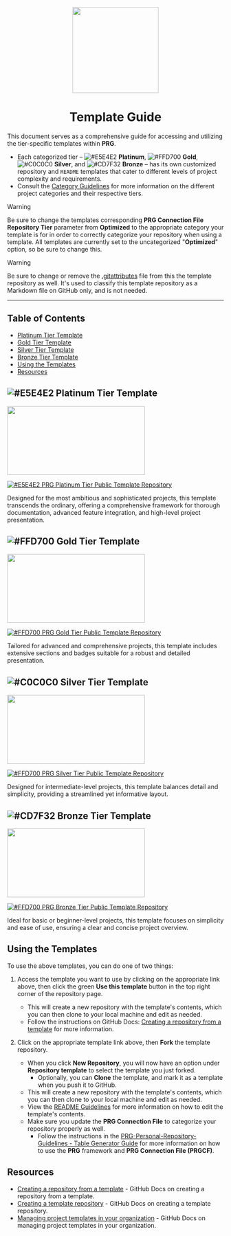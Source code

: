 <div align="center">
    <a href="https://github.com/scottgriv/PRG-Personal-Repository-Guidelines" target="_blank">
        <img src="../docs/images/icon_2-rounded.png" width="200" height="200"/>
    </a>
</div>

<h1 align="center">Template Guide</h1>

This document serves as a comprehensive guide for accessing and utilizing the tier-specific templates within **PRG**. 
- Each categorized tier – ![#E5E4E2](https://placehold.co/10x10/E5E4E2/E5E4E2) **Platinum**, ![#FFD700](https://placehold.co/10x10/FFD700/FFD700) **Gold**, ![#C0C0C0](https://placehold.co/10x10/C0C0C0/C0C0C0) **Silver**, and ![#CD7F32](https://placehold.co/10x10/CD7F32/CD7F32) **Bronze** – has its own customized repository and `README` templates that cater to different levels of project complexity and requirements.
- Consult the [Category Guidelines](../guidelines/category_guidelines.md) for more information on the different project categories and their respective tiers.

> [!WARNING]
> Be sure to change the templates corresponding **PRG Connection File** **Repository Tier** parameter from **Optimized** to the appropriate category your template is for in order to correctly categorize your repository when using a template.
> All templates are currently set to the uncategorized "**Optimized**" option, so be sure to change this.

> [!WARNING]
> Be sure to change or remove the [.gitattributes](.gitattributes) file from this the template repository as well.
> It's used to classify this template repository as a Markdown file on GitHub only, and is not needed.

---------------

## Table of Contents
- [Platinum Tier Template](#platinum-tier-template)
- [Gold Tier Template](#gold-tier-template)
- [Silver Tier Template](#silver-tier-template)
- [Bronze Tier Template](#bronze-tier-template)
- [Using the Templates](#using-the-templates)
- [Resources](#resources)

<a id="platinum-tier-template"></a>

## ![#E5E4E2](https://placehold.co/15x15/E5E4E2/E5E4E2) Platinum Tier Template

<a href="https://github.com/scottgriv/PRG-Platinum-Tier-Template" target="_blank">
    <img src="../docs/images/template_icons/banner_social-platinum.png" width="320" height="160"/>
</a>
<br>

[![#E5E4E2](https://placehold.co/10x10/E5E4E2/E5E4E2) PRG Platinum Tier Public Template Repository](https://github.com/scottgriv/PRG-Platinum-Tier-Template)

 Designed for the most ambitious and sophisticated projects, this template transcends the ordinary, offering a comprehensive framework for thorough documentation, advanced feature integration, and high-level project presentation.

<a id="gold-tier-template"></a>

## ![#FFD700](https://placehold.co/15x15/FFD700/FFD700) Gold Tier Template

<a href="https://github.com/scottgriv/PRG-Gold-Tier-Template" target="_blank">
    <img src="../docs/images/template_icons/banner_social-gold.png" width="320" height="160"/>
</a>
<br>

[![#FFD700](https://placehold.co/10x10/FFD700/FFD700) PRG Gold Tier Public Template Repository](https://github.com/scottgriv/PRG-Gold-Tier-Template)

Tailored for advanced and comprehensive projects, this template includes extensive sections and badges suitable for a robust and detailed presentation. 

<a id="silver-tier-template"></a>

## ![#C0C0C0](https://placehold.co/15x15/C0C0C0/C0C0C0) Silver Tier Template

<a href="https://github.com/scottgriv/PRG-Silver-Tier-Template" target="_blank">
    <img src="../docs/images/template_icons/banner_social-silver.png" width="320" height="160"/>
</a>
<br>

[![#FFD700](https://placehold.co/10x10/FFD700/FFD700) PRG Silver Tier Public Template Repository](https://github.com/scottgriv/PRG-Silver-Tier-Template)

Designed for intermediate-level projects, this template balances detail and simplicity, providing a streamlined yet informative layout. 

<a id="bronze-tier-template"></a>

## ![#CD7F32](https://placehold.co/15x15/CD7F32/CD7F32) Bronze Tier Template

<a href="https://github.com/scottgriv/PRG-Bronze-Tier-Template" target="_blank">
    <img src="../docs/images/template_icons/banner_social-bronze.png" width="320" height="160"/>
</a>
<br>

[![#FFD700](https://placehold.co/10x10/FFD700/FFD700) PRG Bronze Tier Public Template Repository](https://github.com/scottgriv/PRG-Bronze-Tier-Template)

Ideal for basic or beginner-level projects, this template focuses on simplicity and ease of use, ensuring a clear and concise project overview. 

## Using the Templates

To use the above templates, you can do one of two things:

1. Access the template you want to use by clicking on the appropriate link above, then click the green **Use this template** button in the top right corner of the repository page.
    - This will create a new repository with the template's contents, which you can then clone to your local machine and edit as needed.
    - Follow the instructions on GitHub Docs: [Creating a repository from a template](https://docs.github.com/en/repositories/creating-and-managing-repositories/creating-a-repository-from-a-template) for more information.
    
2. Click on the appropriate template link above, then **Fork** the template repository.
    - When you click **New Repository**, you will now have an option under **Repository template** to select the template you just forked. 
        - Optionally, you can **Clone** the template, and mark it as a template when you push it to GitHub.
    - This will create a new repository with the template's contents, which you can then clone to your local machine and edit as needed.
    - View the [README Guidelines](../guidelines/readme_guidelines.md) for more information on how to edit the template's contents.
    - Make sure you update the **PRG Connection File** to categorize your repository properly as well.
        - Follow the instructions in the [PRG-Personal-Repository-Guidelines - Table Generator Guide](https://github.com/scottgriv/PRG-Personal-Repository-Guidelines/blob/main/categories/table_generator_guide.md) for more information on how to use the **PRG** framework and **PRG Connection File (PRGCF)**.

## Resources

- [Creating a repository from a template](https://docs.github.com/en/repositories/creating-and-managing-repositories/creating-a-repository-from-a-template) - GitHub Docs on creating a repository from a template.
- [Creating a template repository](https://docs.github.com/en/repositories/creating-and-managing-repositories/creating-a-template-repository#creating-a-template-repository) - GitHub Docs on creating a template repository.
- [Managing project templates in your organization](https://docs.github.com/en/issues/planning-and-tracking-with-projects/managing-your-project/managing-project-templates-in-your-organization) - GitHub Docs on managing project templates in your organization.

